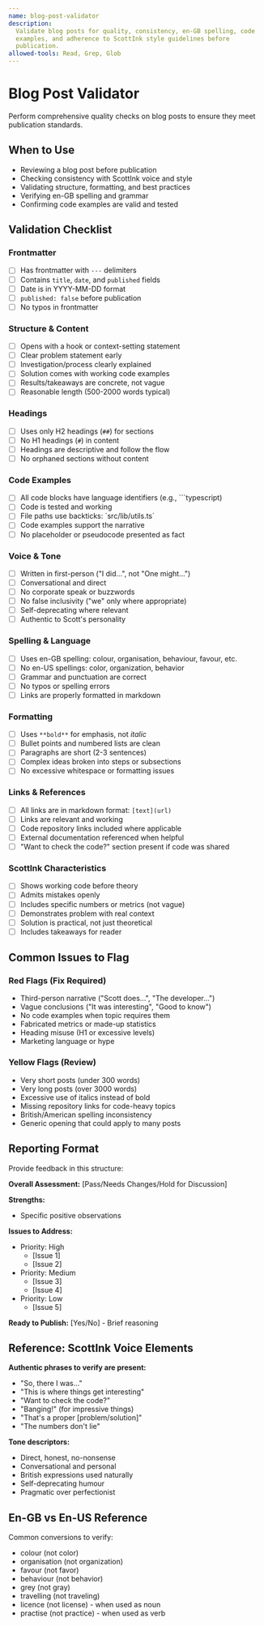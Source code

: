 ```yaml
---
name: blog-post-validator
description:
  Validate blog posts for quality, consistency, en-GB spelling, code
  examples, and adherence to ScottInk style guidelines before
  publication.
allowed-tools: Read, Grep, Glob
---
```


# Blog Post Validator

Perform comprehensive quality checks on blog posts to ensure they meet
publication standards.

## When to Use

- Reviewing a blog post before publication
- Checking consistency with ScottInk voice and style
- Validating structure, formatting, and best practices
- Verifying en-GB spelling and grammar
- Confirming code examples are valid and tested

## Validation Checklist

### Frontmatter

- [ ] Has frontmatter with `---` delimiters
- [ ] Contains `title`, `date`, and `published` fields
- [ ] Date is in YYYY-MM-DD format
- [ ] `published: false` before publication
- [ ] No typos in frontmatter

### Structure & Content

- [ ] Opens with a hook or context-setting statement
- [ ] Clear problem statement early
- [ ] Investigation/process clearly explained
- [ ] Solution comes with working code examples
- [ ] Results/takeaways are concrete, not vague
- [ ] Reasonable length (500-2000 words typical)

### Headings

- [ ] Uses only H2 headings (`##`) for sections
- [ ] No H1 headings (`#`) in content
- [ ] Headings are descriptive and follow the flow
- [ ] No orphaned sections without content

### Code Examples

- [ ] All code blocks have language identifiers (e.g.,
      \`\`\`typescript)
- [ ] Code is tested and working
- [ ] File paths use backticks: \`src/lib/utils.ts\`
- [ ] Code examples support the narrative
- [ ] No placeholder or pseudocode presented as fact

### Voice & Tone

- [ ] Written in first-person ("I did...", not "One might...")
- [ ] Conversational and direct
- [ ] No corporate speak or buzzwords
- [ ] No false inclusivity ("we" only where appropriate)
- [ ] Self-deprecating where relevant
- [ ] Authentic to Scott's personality

### Spelling & Language

- [ ] Uses en-GB spelling: colour, organisation, behaviour, favour,
      etc.
- [ ] No en-US spellings: color, organization, behavior
- [ ] Grammar and punctuation are correct
- [ ] No typos or spelling errors
- [ ] Links are properly formatted in markdown

### Formatting

- [ ] Uses `**bold**` for emphasis, not _italic_
- [ ] Bullet points and numbered lists are clean
- [ ] Paragraphs are short (2-3 sentences)
- [ ] Complex ideas broken into steps or subsections
- [ ] No excessive whitespace or formatting issues

### Links & References

- [ ] All links are in markdown format: `[text](url)`
- [ ] Links are relevant and working
- [ ] Code repository links included where applicable
- [ ] External documentation referenced when helpful
- [ ] "Want to check the code?" section present if code was shared

### ScottInk Characteristics

- [ ] Shows working code before theory
- [ ] Admits mistakes openly
- [ ] Includes specific numbers or metrics (not vague)
- [ ] Demonstrates problem with real context
- [ ] Solution is practical, not just theoretical
- [ ] Includes takeaways for reader

## Common Issues to Flag

### Red Flags (Fix Required)

- Third-person narrative ("Scott does...", "The developer...")
- Vague conclusions ("It was interesting", "Good to know")
- No code examples when topic requires them
- Fabricated metrics or made-up statistics
- Heading misuse (H1 or excessive levels)
- Marketing language or hype

### Yellow Flags (Review)

- Very short posts (under 300 words)
- Very long posts (over 3000 words)
- Excessive use of italics instead of bold
- Missing repository links for code-heavy topics
- British/American spelling inconsistency
- Generic opening that could apply to many posts

## Reporting Format

Provide feedback in this structure:

**Overall Assessment:** [Pass/Needs Changes/Hold for Discussion]

**Strengths:**

- Specific positive observations

**Issues to Address:**

- Priority: High
  - [Issue 1]
  - [Issue 2]
- Priority: Medium
  - [Issue 3]
  - [Issue 4]
- Priority: Low
  - [Issue 5]

**Ready to Publish:** [Yes/No] - Brief reasoning

## Reference: ScottInk Voice Elements

**Authentic phrases to verify are present:**

- "So, there I was..."
- "This is where things get interesting"
- "Want to check the code?"
- "Banging!" (for impressive things)
- "That's a proper [problem/solution]"
- "The numbers don't lie"

**Tone descriptors:**

- Direct, honest, no-nonsense
- Conversational and personal
- British expressions used naturally
- Self-deprecating humour
- Pragmatic over perfectionist

## En-GB vs En-US Reference

Common conversions to verify:

- colour (not color)
- organisation (not organization)
- favour (not favor)
- behaviour (not behavior)
- grey (not gray)
- travelling (not traveling)
- licence (not license) - when used as noun
- practise (not practice) - when used as verb
